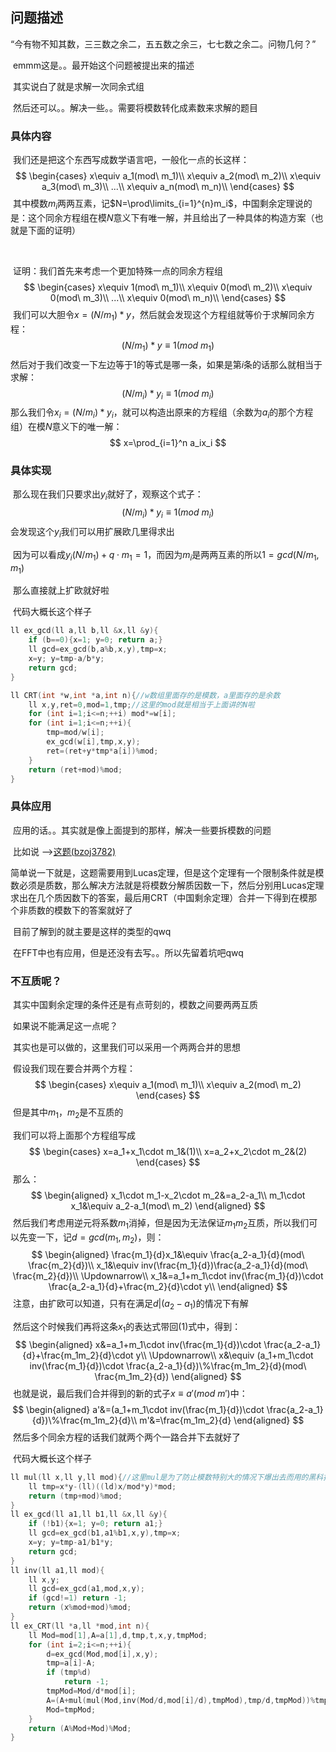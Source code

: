 ## 问题描述

​	“今有物不知其数，三三数之余二，五五数之余三，七七数之余二。问物几何？”

​	emmm这是。。最开始这个问题被提出来的描述

​	其实说白了就是求解一次同余式组

​	然后还可以。。解决一些。。需要将模数转化成素数来求解的题目

### 具体内容

​	我们还是把这个东西写成数学语言吧，一般化一点的长这样：
$$
\begin{cases}
x\equiv a_1(mod\ m_1)\\
x\equiv a_2(mod\ m_2)\\
x\equiv a_3(mod\ m_3)\\
...\\
x\equiv a_n(mod\ m_n)\\
\end{cases}
$$
​	其中模数$m_i​$两两互素，记$N=\prod\limits_{i=1}^{n}m_i​$，中国剩余定理说的是：这个同余方程组在模$N​$意义下有唯一解，并且给出了一种具体的构造方案（也就是下面的证明）

​	

​	证明：我们首先来考虑一个更加特殊一点的同余方程组
$$
\begin{cases}
x\equiv 1(mod\ m_1)\\
x\equiv 0(mod\ m_2)\\
x\equiv 0(mod\ m_3)\\
...\\
x\equiv 0(mod\ m_n)\\
\end{cases}
$$
​	我们可以大胆令$x=(N/m_1)*y$，然后就会发现这个方程组就等价于求解同余方程：
$$
(N/m_1)*y \equiv1(mod\ m_1)
$$
​	然后对于我们改变一下左边等于$1$的等式是哪一条，如果是第$i$条的话那么就相当于求解：
$$
(N/m_i)*y_i \equiv1(mod\ m_i)
$$
​	那么我们令$x_i=(N/m_i)*y_i$，就可以构造出原来的方程组（余数为$a_i$的那个方程组）在模$N$意义下的唯一解：
$$
x=\prod_{i=1}^n a_ix_i
$$

### 具体实现	

​	那么现在我们只要求出$y_i$就好了，观察这个式子：
$$
(N/m_i)*y_i \equiv1(mod\ m_i)
$$
​	会发现这个$y_i$我们可以用扩展欧几里得求出

​	因为可以看成$y_i(N/m_1)+q\cdot m_1=1$，而因为$m_i$是两两互素的所以$1=gcd(N/m_1,m_1)$

​	那么直接就上扩欧就好啦



​	代码大概长这个样子

```C++
ll ex_gcd(ll a,ll b,ll &x,ll &y){
	if (b==0){x=1; y=0; return a;}
	ll gcd=ex_gcd(b,a%b,x,y),tmp=x;
	x=y; y=tmp-a/b*y;
	return gcd;
}

ll CRT(int *w,int *a,int n){//w数组里面存的是模数，a里面存的是余数
	ll x,y,ret=0,mod=1,tmp;//这里的mod就是相当于上面讲的N啦
	for (int i=1;i<=n;++i) mod*=w[i];
	for (int i=1;i<=n;++i){
		tmp=mod/w[i];
		ex_gcd(w[i],tmp,x,y);
		ret=(ret+y*tmp*a[i])%mod;
	}
	return (ret+mod)%mod;
}
```



### 具体应用

​	应用的话。。其实就是像上面提到的那样，解决一些要拆模数的问题

​	比如说 -->[这题(bzoj3782)](https://www.cnblogs.com/yoyoball/p/9235889.html)

​	简单说一下就是，这题需要用到Lucas定理，但是这个定理有一个限制条件就是模数必须是质数，那么解决方法就是将模数分解质因数一下，然后分别用Lucas定理求出在几个质因数下的答案，最后用CRT（中国剩余定理）合并一下得到在模那个非质数的模数下的答案就好了

​	目前了解到的就主要是这样的类型的qwq

​	在FFT中也有应用，但是还没有去写。。所以先留着坑吧qwq



### 不互质呢？

​	其实中国剩余定理的条件还是有点苛刻的，模数之间要两两互质

​	如果说不能满足这一点呢？

​	其实也是可以做的，这里我们可以采用一个两两合并的思想

​	假设我们现在要合并两个方程：
$$
\begin{cases}
x\equiv a_1(mod\ m_1)\\
x\equiv a_2(mod\ m_2)
\end{cases}
$$
​	但是其中$m_1，m_2$是不互质的

​	我们可以将上面那个方程组写成
$$
\begin{cases}
x=a_1+x_1\cdot m_1&(1)\\
x=a_2+x_2\cdot m_2&(2)
\end{cases}
$$
​	那么：
$$
\begin{aligned}
x_1\cdot m_1-x_2\cdot m_2&=a_2-a_1\\		
m_1\cdot x_1&\equiv a_2-a_1(mod\ m_2)
\end{aligned}
$$
​	然后我们考虑用逆元将系数$m_1$消掉，但是因为无法保证$m_1m_2$互质，所以我们可以先变一下，记$d=gcd(m_1,m_2)$，则：
$$
\begin{aligned}
\frac{m_1}{d}x_1&\equiv \frac{a_2-a_1}{d}(mod\ \frac{m_2}{d})\\
x_1&\equiv inv(\frac{m_1}{d})\frac{a_2-a_1}{d}(mod\ \frac{m_2}{d})\\
\Updownarrow\\
x_1&=a_1+m_1\cdot inv(\frac{m_1}{d})\cdot \frac{a_2-a_1}{d}+\frac{m_2}{d}\cdot y\\
\end{aligned}
$$
​	注意，由扩欧可以知道，只有在满足$d|(a_2-a_1)$的情况下有解

​	然后这个时候我们再将这条$x_1$的表达式带回$(1)$式中，得到：
$$
\begin{aligned}
x&=a_1+m_1\cdot inv(\frac{m_1}{d})\cdot \frac{a_2-a_1}{d}+\frac{m_1m_2}{d}\cdot y\\
\Updownarrow\\
x&\equiv (a_1+m_1\cdot inv(\frac{m_1}{d})\cdot \frac{a_2-a_1}{d})\%\frac{m_1m_2}{d}(mod\ \frac{m_1m_2}{d})
\end{aligned}
$$
​	也就是说，最后我们合并得到的新的式子$x\equiv a'(mod\ m')$中：
$$
\begin{aligned}
a'&=(a_1+m_1\cdot inv(\frac{m_1}{d})\cdot \frac{a_2-a_1}{d})\%\frac{m_1m_2}{d}\\
m'&=\frac{m_1m_2}{d}
\end{aligned}
$$
​	然后多个同余方程的话我们就两个两个一路合并下去就好了



​	代码大概长这个样子

```c++
ll mul(ll x,ll y,ll mod){//这里mul是为了防止模数特别大的情况下爆出去而用的黑科技
	ll tmp=x*y-(ll)((ld)x/mod*y)*mod;
	return (tmp+mod)%mod;
}
ll ex_gcd(ll a1,ll b1,ll &x,ll &y){
	if (!b1){x=1; y=0; return a1;}
	ll gcd=ex_gcd(b1,a1%b1,x,y),tmp=x;
	x=y; y=tmp-a1/b1*y;
	return gcd;
}
ll inv(ll a1,ll mod){
	ll x,y;
	ll gcd=ex_gcd(a1,mod,x,y);
	if (gcd!=1) return -1;
	return (x%mod+mod)%mod;
}
ll ex_CRT(ll *a,ll *mod,int n){
	ll Mod=mod[1],A=a[1],d,tmp,t,x,y,tmpMod;
	for (int i=2;i<=n;++i){
		d=ex_gcd(Mod,mod[i],x,y);
		tmp=a[i]-A;
		if (tmp%d) 
			return -1;
		tmpMod=Mod/d*mod[i];
		A=(A+mul(mul(Mod,inv(Mod/d,mod[i]/d),tmpMod),tmp/d,tmpMod))%tmpMod;
		Mod=tmpMod;
	}
	return (A%Mod+Mod)%Mod;
}
```

